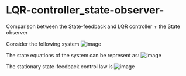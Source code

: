 # LQR-controller_state-observer-
Comparison between the State-feedback and LQR controller + the State observer

Consider the following system 
![image](https://user-images.githubusercontent.com/32397445/153752582-4c1b084b-9a4c-431b-8fd2-15dd8ceb25c5.png)

The state equations of the system can be represent as:
![image](https://user-images.githubusercontent.com/32397445/153752619-efa4b486-d1d7-4995-8c5f-36c863e1834c.png)

The stationary state-feedback control law is
![image](https://user-images.githubusercontent.com/32397445/153752644-24804c4a-bb9c-4aa0-a951-a76915ebd130.png)
